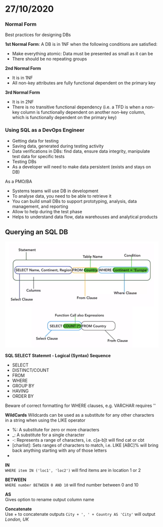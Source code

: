 # 27/10/2020

### Normal Form

Best practices for designing DBs

**1st Normal Form**: A DB is in 1NF when the following conditions are satisfied:
- Make everything atomic: Data must be presented as small as it can be
- There should be no repeating groups

**2nd Normal Form**
- It is in 1NF
- All non-key attributes are fully functional dependent on the primary key

**3rd Normal Form**
- It is in 2NF
- There is no transitive functional dependency (i.e. a TFD is when a non-key column is functionally dependent on another non-key column, which is functionally dependent on the primary key)

### Using SQL as a DevOps Engineer

- Getting data for testing
- Saving data, generated during testing activity
- Data verifications in DBs: find data, ensure data integrity, manipulate test data for specific tests
- Testing DBs
- As a developer will need to make data persistent (exists and stays on DB)

As a PMO/BA
- Systems teams will use DB in development
- To analyse data, you need to be able to retrieve it
- You can build small DBs to support prototyping, analysis, data management, and reporting
- Allow to help during the test phase
- Helps to understand data flow, data warehouses and analytical products

## Querying an SQL DB

![](images/statements.png)

**SQL SELECT Statemnt - Logical (Syntax) Sequence**
- SELECT
- DISTINCT/COUNT
- FROM
- WHERE
- GROUP BY
- HAVING
- ORDER BY

Beware of correct formatting for WHERE clauses, e.g. VARCHAR requires ''  

**WildCards**
Wildcards can be used as a substitute for any other characters in a string when using the LIKE operator
- %: A substitute for zero or more characters
- _: A substitute for a single character
- -: Represents a range of characters, i.e. c[a-b]t will find cat or cbt 
- [charlist]: Sets ranges of characters to match, i.e. LIKE [ABC]% will bring back anything starting with any of those letters
- [^charlist]: Sets and ranges of characters that don't match, i.e. LIKE [^ABC]% will bring back anything that does not start with those letters


**IN**  
``WHERE item IN ('loc1', 'loc2')`` will find items are in location 1 or 2

**BETWEEN**  
``WHERE number BETWEEN 0 AND 10`` will find number between 0 and 10

**AS**  
Gives option to rename output column name

**Concatenate**  
Use + to concatenate outputs
``City + ', ' + Country AS 'City'`` will output _London, UK_

